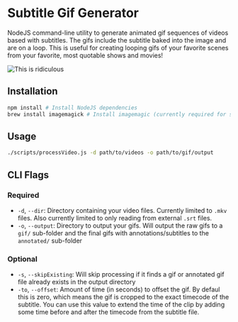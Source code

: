 # Subtitle Gif Generator

NodeJS command-line utility to generate animated gif sequences of videos based with subtitles.
The gifs include the subtitle baked into the image and are on a loop. This is useful for creating
looping gifs of your favorite scenes from your favorite, most quotable shows and movies!

![This is ridiculous](http://cdn.joe.sh/projects/sub-gif-gen/stanley.gif)

## Installation

```sh
npm install # Install NodeJS dependencies
brew install imagemagick # Install imagemagic (currently required for subtitles)
```

## Usage

```sh
./scripts/processVideo.js -d path/to/videos -o path/to/gif/output
```

## CLI Flags

### Required
- `-d`, `--dir`: Directory containing your video files. Currently limited to `.mkv` files. Also
  currently limited to only reading from external `.srt` files.
- `-o`, `--output`: Directory to output your gifs. Will output the raw gifs to a `gif/` sub-folder
  and the final gifs with annotations/subtitles to the `annotated/` sub-folder

### Optional
- `-s`, `--skipExisting`: Will skip processing if it finds a gif or annotated gif file already
  exists in the output directory
- `-to`, `--offset`: Amount of time (in seconds) to offset the gif. By defaul this is zero, which
  means the gif is cropped to the exact timecode of the subtitle. You can use this value to extend
  the time of the clip by adding some time before and after the timecode from the subtitle file.
